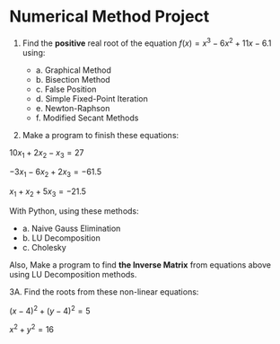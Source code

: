 # Numerical Method Project

1. Find the **positive** real root of the equation $f(x)=x^3 - 6x^2 + 11x - 6.1$ using:
    - a. Graphical Method
    - b. Bisection Method
    - c. False Position
    - d. Simple Fixed-Point Iteration
    - e. Newton-Raphson
    - f. Modified Secant Methods

2. Make a program to finish these equations:

$10x_1 + 2x_2 - x_3 = 27$

$-3x_1 - 6x_2 + 2x_3 = -61.5$

$x_1 + x_2 + 5x_3 = -21.5$

With Python, using these methods:
- a. Naive Gauss Elimination
- b. LU Decomposition
- c. Cholesky

Also, Make a program to find **the Inverse Matrix** from equations above using LU Decomposition methods.

3A. Find the roots from these non-linear equations:

$\left(x - 4 \right)^2 + \left(y - 4 \right)^2 = 5$

$x^2 + y^2 = 16$
